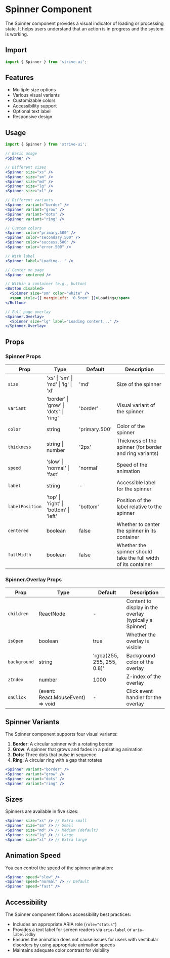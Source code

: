 # Spinner Component

The Spinner component provides a visual indicator of loading or processing state. It helps users understand that an action is in progress and the system is working.

## Import

```jsx
import { Spinner } from 'strive-ui';
```

## Features

- Multiple size options
- Various visual variants
- Customizable colors
- Accessibility support
- Optional text label
- Responsive design

## Usage

```jsx
import { Spinner } from 'strive-ui';

// Basic usage
<Spinner />

// Different sizes
<Spinner size="xs" />
<Spinner size="sm" />
<Spinner size="md" />
<Spinner size="lg" />
<Spinner size="xl" />

// Different variants
<Spinner variant="border" />
<Spinner variant="grow" />
<Spinner variant="dots" />
<Spinner variant="ring" />

// Custom colors
<Spinner color="primary.500" />
<Spinner color="secondary.500" />
<Spinner color="success.500" />
<Spinner color="error.500" />

// With label
<Spinner label="Loading..." />

// Center on page
<Spinner centered />

// Within a container (e.g., button)
<Button disabled>
  <Spinner size="sm" color="white" />
  <span style={{ marginLeft: '0.5rem' }}>Loading</span>
</Button>

// Full page overlay
<Spinner.Overlay>
  <Spinner size="lg" label="Loading content..." />
</Spinner.Overlay>
```

## Props

### Spinner Props

| Prop | Type | Default | Description |
|------|------|---------|-------------|
| `size` | 'xs' \| 'sm' \| 'md' \| 'lg' \| 'xl' | 'md' | Size of the spinner |
| `variant` | 'border' \| 'grow' \| 'dots' \| 'ring' | 'border' | Visual variant of the spinner |
| `color` | string | 'primary.500' | Color of the spinner |
| `thickness` | string \| number | '2px' | Thickness of the spinner (for border and ring variants) |
| `speed` | 'slow' \| 'normal' \| 'fast' | 'normal' | Speed of the animation |
| `label` | string | - | Accessible label for the spinner |
| `labelPosition` | 'top' \| 'right' \| 'bottom' \| 'left' | 'bottom' | Position of the label relative to the spinner |
| `centered` | boolean | false | Whether to center the spinner in its container |
| `fullWidth` | boolean | false | Whether the spinner should take the full width of its container |

### Spinner.Overlay Props

| Prop | Type | Default | Description |
|------|------|---------|-------------|
| `children` | ReactNode | - | Content to display in the overlay (typically a Spinner) |
| `isOpen` | boolean | true | Whether the overlay is visible |
| `background` | string | 'rgba(255, 255, 255, 0.8)' | Background color of the overlay |
| `zIndex` | number | 1000 | Z-index of the overlay |
| `onClick` | (event: React.MouseEvent) => void | - | Click event handler for the overlay |

## Spinner Variants

The Spinner component supports four visual variants:

1. **Border**: A circular spinner with a rotating border
2. **Grow**: A spinner that grows and fades in a pulsating animation
3. **Dots**: Three dots that pulse in sequence
4. **Ring**: A circular ring with a gap that rotates

```jsx
<Spinner variant="border" />
<Spinner variant="grow" />
<Spinner variant="dots" />
<Spinner variant="ring" />
```

## Sizes

Spinners are available in five sizes:

```jsx
<Spinner size="xs" /> // Extra small
<Spinner size="sm" /> // Small
<Spinner size="md" /> // Medium (default)
<Spinner size="lg" /> // Large
<Spinner size="xl" /> // Extra large
```

## Animation Speed

You can control the speed of the spinner animation:

```jsx
<Spinner speed="slow" />
<Spinner speed="normal" /> // Default
<Spinner speed="fast" />
```

## Accessibility

The Spinner component follows accessibility best practices:
- Includes an appropriate ARIA role (`role="status"`)
- Provides a text label for screen readers via `aria-label` or `aria-labelledby`
- Ensures the animation does not cause issues for users with vestibular disorders by using appropriate animation speeds
- Maintains adequate color contrast for visibility
